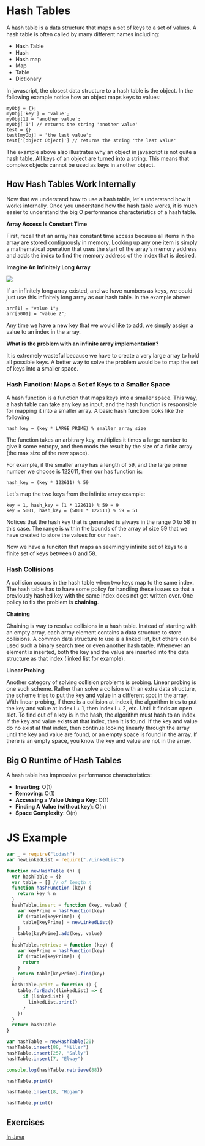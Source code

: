 # Hash Tables

A hash table is a data structure that maps a set of keys to a set of values.  A hash table is often called by many different names including:

* Hash Table
* Hash
* Hash map
* Map
* Table
* Dictionary

In javascript, the closest data structure to a hash table is the object.  In the following example notice how an object maps keys to values:

```
myObj = {};
myObj['key'] = 'value';
myObj[1] = 'another value';
myObj['1'] // returns the string 'another value'
test = {}
test[myObj] = 'the last value';
test['[object Object]'] // returns the string 'the last value'
```

The example above also illustrates why an object in javascript is not quite a hash table.  All keys of an object are turned into a string. This means that complex objects cannot be used as keys in another object. 

## How Hash Tables Work Internally

Now that we understand how to use a hash table, let's understand how it works internally.  Once you understand how the hash table works, it is much easier to understand the big O performance characteristics of a hash table.

__Array Access Is Constant Time__

First, recall that an array has constant time access because all items in the array are stored contiguously in memory.  Looking up any one item is simply a mathematical operation that uses the start of the array's memory address and adds the index to find the memory address of the index that is desired. 

__Imagine An Infinitely Long Array__

![](http://s14.postimg.org/ho496a4k1/infinite_Array.png)

If an infinitely long array existed, and we have numbers as keys, we could just use this infinitely long array as our hash table. In the example above:

```
arr[1] = "value 1";
arr[5001] = "value 2";
```

Any time we have a new key that we would like to add, we simply assign a value to an index in the array.

__What is the problem with an infinite array implementation?__

It is extremely wasteful because we have to create a very large array to hold all possible keys.  A better way to solve the problem would be to map the set of keys into a smaller space.

### Hash Function: Maps a Set of Keys to a Smaller Space

A hash function is a function that maps keys into a smaller space.  This way, a hash table can take any key as input, and the hash function is responsible for mapping it into a smaller array.  A basic hash function looks like the following

```
hash_key = (key * LARGE_PRIME) % smaller_array_size
```

The function takes an arbitrary key, multiplies it times a large number to give it some entropy, and then mods the result by the size of a finite array (the max size of the new space).

For example, if the smaller array has a length of 59, and the large prime number we choose is 122611, then our has function is:

```
hash_key = (key * 122611) % 59
```

Let's map the two keys from the infinite array example:

```
key = 1, hash_key = (1 * 122611) % 59 = 9
key = 5001, hash_key = (5001 * 122611) % 59 = 51
```

Notices that the hash key that is generated is always in the range 0 to 58 in this case.  The range is within the bounds of the array of size 59 that we have created to store the values for our hash.

Now we have a funciton that maps an seemingly infinite set of keys to a finite set of keys between 0 and 58.

### Hash Collisions

A collision occurs in the hash table when two keys map to the same index.  The hash table has to have some policy for handling these issues so that a previously hashed key with the same index does not get written over.  One policy to fix the problem is __chaining__.

__Chaining__

Chaining is way to resolve collisions in a hash table. Instead of starting with an empty array, each array element contains a data structure to store collisions.  A common data structure to use is a linked list, but others can be used such a binary search tree or even another hash table.  Whenever an element is inserted, both the key and the value are inserted into the data structure as that index (linked list for example).

__Linear Probing__

Another category of solving collision problems is probing.  Linear probing is one such scheme.  Rather than solve a collsion with an extra data structure, the scheme tries to put the key and value in a different spot in the array.  With linear probing, if there is a collision at index i, the algorithm tries to put the key and value at index i + 1, then index i + 2, etc. Until it finds an open slot.  To find out of a key is in the hash, the algorithm must hash to an index.  If the key and value exists at that index, then it is found.  If the key and value do no exist at that index, then continue looking linearly through the array until the key and value are found, or an empty space is found in the array.  If there is an empty space, you know the key and value are not in the array.

## Big O Runtime of Hash Tables

A hash table has impressive performance characteristics: 

* __Inserting__: O(1)
* __Removing__: O(1)
* __Accessing a Value Using a Key__: O(1)
* __Finding A Value (without key)__: O(n)
* __Space Complexity__: O(n)

# JS Example

```js
var _ = require("lodash")
var newLinkedList = require("./LinkedList")

function newHashTable (n) {
  var hashTable = {}
  var table = [] // of length n
  function hashFunction (key) {
    return key % n
  }
  hashTable.insert = function (key, value) {
    var keyPrime = hashFunction(key)
    if (!table[keyPrime]) {
      table[keyPrime] = newLinkedList()
    }
    table[keyPrime].add(key, value)
  }
  hashTable.retrieve = function (key) {
    var keyPrime = hashFunction(key)
    if (!table[keyPrime]) {
      return
    }
    return table[keyPrime].find(key)
  }
  hashTable.print = function () {
    table.forEach((linkedList) => {
      if (linkedList) {
        linkedList.print()
      }
    })
  }
  return hashTable
}

var hashTable = newHashTable(20)
hashTable.insert(88, "Miller")
hashTable.insert(257, "Sally")
hashTable.insert(7, "Elway")

console.log(hashTable.retrieve(88))

hashTable.print()

hashTable.insert(8, "Hogan")

hashTable.print()
```

## Exercises

[In Java](https://github.com/gSchool/computer-science-exercises/blob/master/src/main/java/HashTable.java)